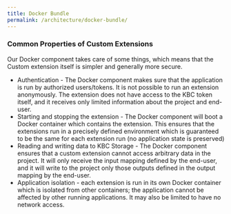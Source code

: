 ```yaml
---
title: Docker Bundle
permalink: /architecture/docker-bundle/
---
```


### Common Properties of Custom Extensions 

Our Docker component takes care of some things, which means that the Custom extension itself is simpler and generally more secure.

- Authentication - The Docker component makes sure that the application is run by authorized users/tokens. It is not possible to run an extension anonymously. The extension does not have access to the KBC token itself, and it receives only limited information about the project and end-user.
- Starting and stopping the extension - The Docker component will boot a Docker container which contains the extension. This ensures that the extensions run in a precisely defined environment which is guaranteed to be the same for each extension run (no application state is preserved)
- Reading and writing data to KBC Storage - The Docker component ensures that a custom extension cannot access arbitrary data in the project. It will only receive the input mapping defined by the end-user, and it will write to the project only those outputs defined in the output mapping by the end-user. 
- Application isolation - each extension is run in its own Docker container which is isolated from other containers; the application cannot be affected by other running applications. It may also be limited to have no network access.
